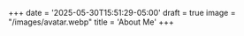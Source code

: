 +++
date = '2025-05-30T15:51:29-05:00'
draft = true
image = "/images/avatar.webp"
title = 'About Me'
+++

